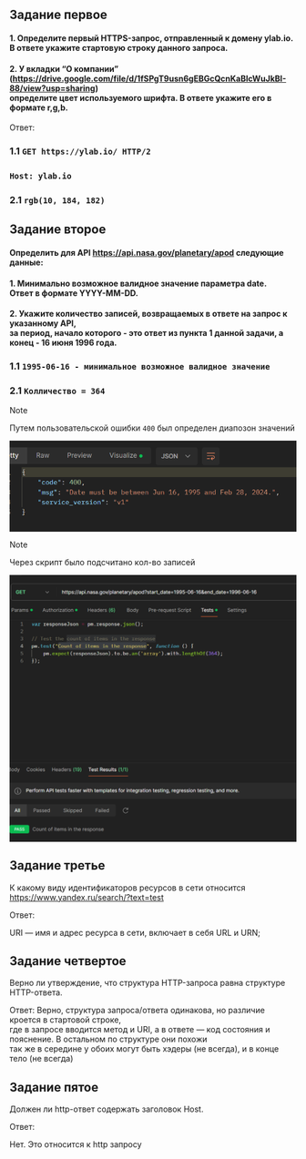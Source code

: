 ## Задание первое
#### 1. Определите первый HTTPS-запрос, отправленный к домену ylab.io. </br> В ответе укажите стартовую строку данного запроса.

#### 2. У вкладки “О компании” (https://drive.google.com/file/d/1fSPgT9usn6gEBGcQcnKaBlcWuJkBI-88/view?usp=sharing) </br> определите цвет используемого шрифта. В ответе укажите его в формате r,g,b.

Ответ:   

### 1.1 `GET https://ylab.io/ HTTP/2`  
### `Host: ylab.io`  

### 2.1 `rgb(10, 184, 182)`

## Задание второе 
#### Определить для API https://api.nasa.gov/planetary/apod следующие данные:

#### 1. Минимально возможное валидное значение параметра date. </br> Ответ в формате YYYY-MM-DD.

#### 2. Укажите количество записей, возвращаемых в ответе на запрос к указанному API, </br> за период, начало которого - это ответ из пункта 1 данной задачи, а конец - 16 июня 1996 года.

### 1.1 `1995-06-16 - минимальное возможное валидное значение`   
### 2.1 `Колличество = 364` 

>[!NOTE] 
> Путем пользовательской ошибки `400` был определен диапозон значений
<div>
  <img align='center' src='img.png' width='650x'>
</div>

>[!NOTE] 
> Через скрипт было подсчитано кол-во записей
<div>
  <img align='center' src='img_1.png' width='550'>
</div>



## Задание третье 
К какому виду идентификаторов ресурсов в сети относится https://www.yandex.ru/search/?text=test

Ответ: 

URI — имя и адрес ресурса в сети, включает в себя URL и URN;

## Задание четвертое 

Верно ли утверждение, что структура HTTP-запроса равна структуре HTTP-ответа.

Ответ: Верно, структура запроса/ответа одинакова, но различие кроется в стартовой строке,  
где в запросе вводится метод и URI, а в ответе — код состояния и пояснение. В остальном по структуре они похожи  
так же в середине у обоих могут быть хэдеры (не всегда), и в конце тело (не всегда) 


## Задание пятое 
Должен ли http-ответ содержать заголовок Host.

Ответ:

Нет. Это относится к http запросу


